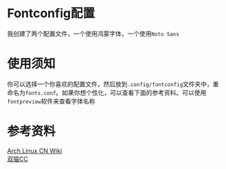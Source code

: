 # Fontconfig配置
我创建了两个配置文件，一个使用鸿蒙字体，一个使用`Noto Sans`
# 使用须知
你可以选择一个你喜欢的配置文件，然后放到`.config/fontconfig`文件夹中，重命名为`fonts.conf`。如果你想个性化，可以查看下面的参考资料。可以使用`fontpreview`软件来查看字体名称
# 参考资料
[Arch Linux CN Wiki](https://wiki.archlinuxcn.org/wiki/Fontconfig)\
[双猫CC](https://catcat.cc/post/2021-03-07/)
